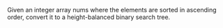 Given an integer array nums where the elements are sorted in ascending order, convert it to a 
height-balanced binary search tree.
